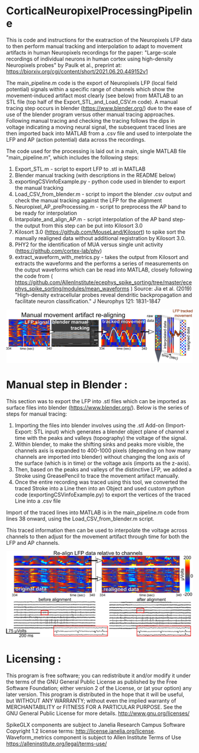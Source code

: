 # CorticalNeuropixelProcessingPipeline

This is code and instructions for the exatraction of the Neuropixels LFP data to then perform manual tracking and interpolation to adapt to movement artifacts in human Neuropixels recordings for the paper: "Large-scale recordings of individual neurons in human cortex  using high-density Neuropixels probes" by Paulk et al., preprint at: https://biorxiv.org/cgi/content/short/2021.06.20.449152v1

The main_pipeline.m code is the export of Neuropixels LFP (local field potential) signals within a specific range of channels which show the movement-induced artifact most clearly (see below) from MATLAB to an STL file (top half of the Export_STL_and_Load_CSV.m code). A manual tracing step occurs in blender (https://www.blender.org/) due to the ease of use of the blender program versus other manual tracing approaches.  Following manual tracing and checking the tracing follows the dips in voltage indicating a moving neural signal, the subsequent traced lines are then imported back into MATLAB from a .csv file and used to interpolate the LFP and AP (action potential) data across the recordings. 

The code used for the processing is laid out in a main, single MATLAB file "main_pipeline.m", which includes the following steps:
1. Export_STL.m - script to export LFP to .stl in MATLAB
2. Blender manual tracking (with descriptions in the README below)
3. exportingCSVinfoExample.py - python code used in blender to export the manual tracking
4. Load_CSV_from_blender.m - script to import the blender .csv output and check the manual tracking against the LFP for the alignment
5. Neuropixel_AP_preProcessing.m - script to preprocess the AP band to be ready for interpolation
6. Intarpolate_and_align_AP.m - script interpolation of the AP band step- the output from this step can be put into Kilosort 3.0
7. Kilosort 3.0 (https://github.com/MouseLand/Kilosort) to spike sort the manually realigned data without additional registration by Kilosort 3.0.
8. PHY2 for the identification of MUA versus single unit activity (https://github.com/cortex-lab/phy)
9. extract_waveform_with_metrics.py - takes the output from Kilosort and extracts the waveforms and the performs a series of measurements on the output waveforms which can be read into MATLAB, closely following the code from ( https://github.com/AllenInstitute/ecephys_spike_sorting/tree/master/ecephys_spike_sorting/modules/mean_waveforms ) Source: Jia et al. (2019) "High-density extracellular probes reveal dendritic backpropagation and facilitate neuron classification." J Neurophys 121: 1831-1847

![](images/interpexample.png)

# Manual step in Blender : 
This section was to export the LFP into .stl files which can be imported as surface files into blender (https://www.blender.org/). Below is the series of steps for manual tracing:

1. Importing the files into blender involves using the .stl Add-on (Import-Export: STL input) which generates a blender object plane of channel x time  with the peaks and valleys (topography) the voltage of the signal. 
2. Within blender, to make the shifting sinks and peaks more visible, the channels axis is expanded to 400-1000 pixels (depending on how many channels are imported into blender) without changing the long axis of the surface (which is in time) or the voltage axis (imports as the z-axis). 
3. Then, based on the peaks and valleys of the distinctive LFP, we added a Stroke using GreasePencil to trace the movement artifact manually.
4. Once the entire recording was traced using this tool, we converted the traced Stroke into a Line then into an Object and used custom python code (exportingCSVinfoExample.py) to export the vertices of the traced Line into a .csv file

Import of the traced lines into MATLAB is in the main_pipeline.m code from lines 38 onward, using the Load_CSV_from_blender.m script.

This traced information then can be used to interpolate the voltage across channels to then adjust for the movement artifact through time for both the LFP and AP channels.

![](images/interpresult.png)

# Licensing :
This program is free software; you can redistribute it and/or modify it under the terms of the GNU General Public License as published by the Free Software Foundation; either version 2 of the License, or (at your option) any later version.
This program is distributed in the hope that it will be useful, but WITHOUT ANY WARRANTY; without even the implied warranty of MERCHANTABILITY or FITNESS FOR A PARTICULAR PURPOSE. See the GNU General Public License for more details. http://www.gnu.org/licenses/

SpikeGLX components are subject to Janelia Research Campus Software Copyright 1.2 license terms: http://license.janelia.org/license.
Waveform_metrics component is subject to Allen Institute Terms of Use https://alleninstitute.org/legal/terms-use/
